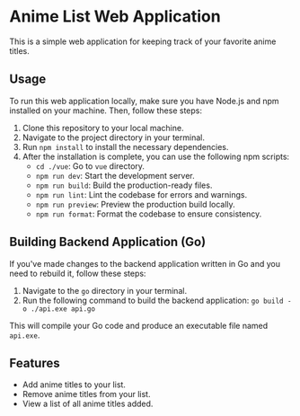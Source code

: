 # Anime List Web Application

This is a simple web application for keeping track of your favorite anime titles.

## Usage

To run this web application locally, make sure you have Node.js and npm installed on your machine. Then, follow these steps:

1. Clone this repository to your local machine.
2. Navigate to the project directory in your terminal.
3. Run `npm install` to install the necessary dependencies.
4. After the installation is complete, you can use the following npm scripts:
   - `cd ./vue`: Go to `vue` directory.
   - `npm run dev`: Start the development server.
   - `npm run build`: Build the production-ready files.
   - `npm run lint`: Lint the codebase for errors and warnings.
   - `npm run preview`: Preview the production build locally.
   - `npm run format`: Format the codebase to ensure consistency.

## Building Backend Application (Go)

If you've made changes to the backend application written in Go and you need to rebuild it, follow these steps:

1. Navigate to the `go` directory in your terminal.
2. Run the following command to build the backend application:
`go build -o ./api.exe api.go`

This will compile your Go code and produce an executable file named `api.exe`.

## Features

- Add anime titles to your list.
- Remove anime titles from your list.
- View a list of all anime titles added.
